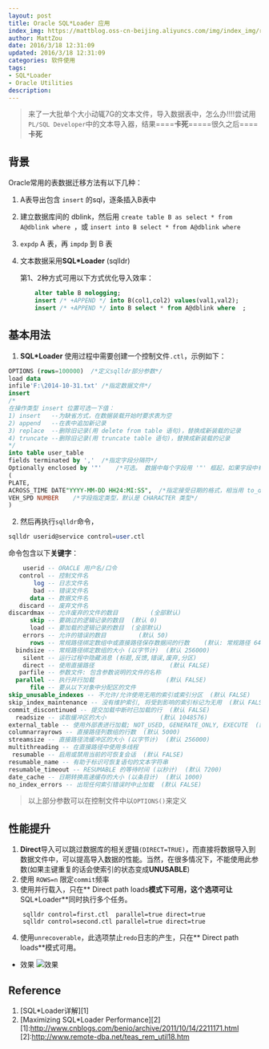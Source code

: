 ```yaml
---
layout: post
title: Oracle SQL*Loader 应用
index_img: https://mattblog.oss-cn-beijing.aliyuncs.com/img/index_img/rc30v1-application-development.png/bg
author: MattZou
date: 2016/3/18 12:31:09 
updated: 2016/3/18 12:31:09 
categories: 软件使用
tags: 
- SQL*Loader
- Oracle Utilities
description:
---
```


> 来了一大批单个大小动辄7G的文本文件，导入数据表中，怎么办!!!!尝试用`PL/SQL Developer`中的文本导入器，结果====**卡死**=====很久之后====**卡死**
<!-- more -->

## 背景

Oracle常用的表数据迁移方法有以下几种：

1. A表导出包含 `insert` 的sql，逐条插入B表中
2. 建立数据库间的 dblink，然后用 `create table B as select * from A@dblink where `，或 `insert into B select * from A@dblink where `
3. `expdp` A 表，再 `impdp` 到 B 表
4. 文本数据采用**SQL\*Loader** (sqlldr) 

	第1、2种方式可用以下方式优化导入效率：
	
	``` sql
		alter table B nologging;  
		insert /* +APPEND */ into B(col1,col2) values(val1,val2);  
		insert /* +APPEND */ into B select * from A@dblink where  ;  
	```
## 基本用法

1. **SQL\*Loader** 使用过程中需要创建一个控制文件`.ctl`，示例如下：

  ``` sql
  OPTIONS (rows=100000)  /*定义sqlldr部分参数*/
  load data
  infile'F:\2014-10-31.txt'	/*指定数据文件*/
  insert
  /*
  在操作类型 insert 位置可选一下值：
  1) insert   --为缺省方式，在数据装载开始时要求表为空
  2) append   --在表中追加新记录
  3) replace  --删除旧记录(用 delete from table 语句)，替换成新装载的记录
  4) truncate --删除旧记录(用 truncate table 语句)，替换成新装载的记录
  */
  into table user_table
  fields terminated by ','	/*指定字段分隔符*/
  Optionally enclosed by '"' 	/*可选。 数据中每个字段用 '"' 框起，如果字段中有 "," 分隔符，可避免将字段截断*/
  (
  PLATE,
  ACROSS_TIME DATE"YYYY-MM-DD HH24:MI:SS",  /*指定接受日期的格式，相当用 to_date() 函数转换*/
  VEH_SPD NUMBER	/*字段指定类型，默认是 CHARACTER 类型*/
  )
  ```

2. 然后再执行`sqlldr`命令，

``` sql
sqlldr userid@service control=user.ctl
```

 命令包含以下**关键字**：
```sql
    userid -- ORACLE 用户名/口令
   control -- 控制文件名
       log -- 日志文件名
       bad -- 错误文件名
      data -- 数据文件名
   discard -- 废弃文件名
discardmax -- 允许废弃的文件的数目         (全部默认)
      skip -- 要跳过的逻辑记录的数目  (默认 0)
      load -- 要加载的逻辑记录的数目  (全部默认)
    errors -- 允许的错误的数目         (默认 50)
      rows -- 常规路径绑定数组中或直接路径保存数据间的行数	(默认: 常规路径 64, 所有直接路径)
  bindsize -- 常规路径绑定数组的大小 (以字节计)  (默认 256000)
    silent -- 运行过程中隐藏消息 (标题,反馈,错误,废弃,分区)
    direct -- 使用直接路径                     (默认 FALSE)
   parfile -- 参数文件: 包含参数说明的文件的名称
  parallel -- 执行并行加载                    (默认 FALSE)
      file -- 要从以下对象中分配区的文件
skip_unusable_indexes -- 不允许/允许使用无用的索引或索引分区  (默认 FALSE)
skip_index_maintenance -- 没有维护索引, 将受到影响的索引标记为无用  (默认 FALSE)
commit_discontinued -- 提交加载中断时已加载的行  (默认 FALSE)
  readsize -- 读取缓冲区的大小               (默认 1048576)
external_table -- 使用外部表进行加载; NOT_USED, GENERATE_ONLY, EXECUTE  (默认NOT_USED)
columnarrayrows -- 直接路径列数组的行数  (默认 5000)
streamsize -- 直接路径流缓冲区的大小 (以字节计)  (默认 256000)
multithreading -- 在直接路径中使用多线程
 resumable -- 启用或禁用当前的可恢复会话  (默认 FALSE)
resumable_name -- 有助于标识可恢复语句的文本字符串
resumable_timeout -- RESUMABLE 的等待时间 (以秒计)  (默认 7200)
date_cache -- 日期转换高速缓存的大小 (以条目计)  (默认 1000)
no_index_errors -- 出现任何索引错误时中止加载  (默认 FALSE)
```
>以上部分参数可以在控制文件中以`OPTIONS()`来定义

## 性能提升
1. **Direct**导入可以跳过数据库的相关逻辑`(DIRECT=TRUE)`，而直接将数据导入到数据文件中，可以提高导入数据的性能。当然，在很多情况下，不能使用此参数(如果主键重复的话会使索引的状态变成**UNUSABLE**)
2. 使用 `ROWS=n` 限定`commit`频率
3. 使用并行载入，只在** Direct path loads**模式下可用，这个选项可让**SQL\*Loader**同时执行多个任务。
```plsql
	sqlldr control=first.ctl  parallel=true direct=true	
	sqlldr control=second.ctl parallel=true direct=true
```
4.  使用`unrecoverable`，此选项禁止`redo`日志的产生，只在** Direct path loads**模式可用。  

- 效果
	![效果](https://mattblog.oss-cn-beijing.aliyuncs.com/img/sql/sqlldr.JPG)


## Reference
1. [SQL*Loader详解][1]
2. [Maximizing SQL*Loader Performance][2]
[1]:http://www.cnblogs.com/benio/archive/2011/10/14/2211171.html
[2]:http://www.remote-dba.net/teas_rem_util18.htm



